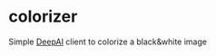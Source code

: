 # colorizer
Simple [DeepAI](https://deepai.org/machine-learning-model/colorizer) client to colorize a black&white image
